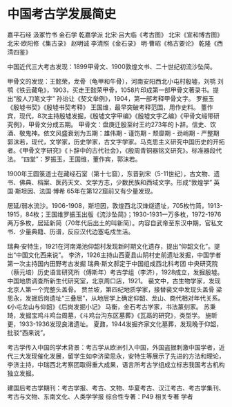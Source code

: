 # 中国考古学发展简史
嘉平石经
汲冢竹书
金石学
乾嘉学派
北宋·吕大临《考古图》
北宋《宣和博古图》
北宋·欧阳修《集古录》
赵明诚 李清照《金石录》
明·曹昭《格古要论》
乾隆《西清四鉴》

中国近代三大考古发现：1899甲骨文、1900敦煌文书、二十世纪初流沙坠简。

甲骨文的发现：王懿荣，龙骨（龟甲和牛骨），河南安阳西北小屯村殷墟，刘鹗
刘鹗《铁云藏龟》，1903，买走王懿荣甲骨，1058片印成第一部甲骨文著录书。提出“殷人刀笔文字”
孙诒让《契文举例》，1904，第一部考释甲骨文字。
罗振玉《殷墟书契》《殷墟书契考释》
王国维，最早突破考释范围，用作史料。
董作宾，现代，8次主持殷墟发掘，《殷墟文字甲编》《殷墟文字乙编》《甲骨文缎带研究例》，甲骨文分成五期。
甲骨文：盘庚迁殷至纣王约273年的卜辞。信史、饮酒、敬鬼神。依文风盛衰划为五期：雄伟期 - 谨饬期 - 颓靡期 - 劲峭期 - 严整期
郭沫若，现代，文学家，历史学家，古文字学家。马克思主义研究中国历史的开拓者。《甲骨文字研究》《卜辞中的古代社会》，《殷周青铜器铭文研究》。标准器段代法。
“四堂”：罗振玉，王国维，董作宾，郭沫若。

1900年王圆箓道士在藏经石室（第十七窟），东晋到宋（5-11世纪），古文物、遗书、佛典、档案、医药天文、文学方志，少数民族和西域文字。形成“敦煌学”
英国·斯坦因、法国·博希
65年在第122窟前又有少量发现。

居延/弱水流沙。1906-1908，斯坦因，敦煌西北汉烽燧遗址，705枚竹简，1913-1915，84枚；王国维罗振玉出版《流沙坠简》；1930-1931一万多枚，1972-1976两万多枚，居延新简（70年代后出土的叫新简）。内容自武帝至东汉中期，官私文书、少量典籍、历谱，反应汉代边塞屯戍生活。

瑞典·安特生，1921在河南渑池仰韶村发现新时期文化遗存，提出“仰韶文化”。提出“中国文化西来说”。
李济，1926主持山西夏县山阴村史前遗址发掘，中国学者第一次主持国内田野考古发掘
瑞典·斯文郝定于中国组成西北科考团
中央研究院（蔡元培）历史语言研究所（傅斯年）考古学组（李济），1928成立，发掘殷墟。
中国地质调查所新生代研究室，北京周口店，1921。
裴文中，古生物学家，发现北京人第一个完整头盖骨。
贾兰坡，第四纪地质学家，接替裴文中发现头盖骨
梁思永，发掘后岗遗址“三叠层”，从地层学上确定仰韶、龙山、商代相对年代关系。《小屯龙山与仰韶》《后岗发掘小记》
马衡，金石考古学家，书法篆刻家。
苏秉琦，发掘宝鸡斗鸡台周墓，《斗鸡台沟东区墓葬》《瓦鬲的研究》，类型学。
施昕更，1933-1936发现良渚遗址。
夏鼐，1944发掘齐家文化墓葬，发现晚于仰韶，批驳“西来说”。

考古学传入中国的学术背景：考古学从欧洲引入中国，外国盗掘刺激中国学者，近代三大发现催化发展，留学生如李济梁思永，安特生等展示了先进的方法和理论，李济主持，中瑞西北考察团取得重大成果，语言所考古学组成立标志我国考古机构独立发掘。

建国后考古学期刊：考古学报、考古、文物、华夏考古、汉江考古、考古学集刊、考古与文物、东南文化、人类学学报
综合性专著：P49
相关专著
学者











